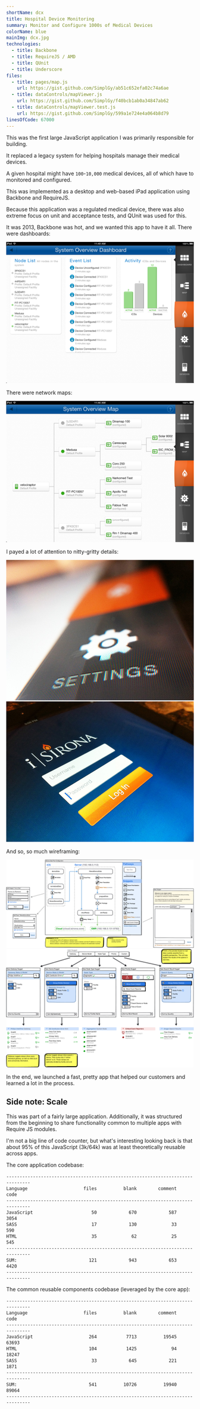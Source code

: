 ```yaml
---
shortName: dcx
title: Hospital Device Monitoring
summary: Monitor and Configure 1000s of Medical Devices
colorName: blue
mainImg: dcx.jpg
technologies:
  - title: Backbone
  - title: RequireJS / AMD
  - title: QUnit
  - title: Underscore
files:
  - title: pages/map.js
    url: https://gist.github.com/SimplGy/ab51c652efa02c74a6ae
  - title: dataControls/mapViewer.js
    url: https://gist.github.com/SimplGy/f40bcb1ab0a34847ab62
  - title: dataControls/mapViewer.test.js
    url: https://gist.github.com/SimplGy/599a1e724e4a064b8d79
linesOfCode: 67000
---
```


This was the first large JavaScript application I was primarily responsible for building.

It replaced a legacy system for helping hospitals manage their medical devices.

A given hospital might have `100`-`10,000` medical devices, all of which have to monitored and configured.

This was implemented as a desktop and web-based iPad application using Backbone and RequireJS.

Because this application was a regulated medical device, there was also extreme focus on unit and acceptance tests, and QUnit was used for this.

It was 2013, Backbone was hot, and we wanted this app to have it all. There were dashboards:

![Dashboard](/projects/img/dcx/03_Dashboard.png)

There were network maps:

![Network Map](/projects/img/dcx/04_Map.png)

I payed a lot of attention to nitty-gritty details:

![close up](/projects/img/dcx/2012-i-close.jpg)
![login](/projects/img/dcx/2012-i-pad2.jpg)

And so, so much wireframing:

![close up](/projects/img/dcx/wire1.png)
![login](/projects/img/dcx/wire2.png)

In the end, we launched a fast, pretty app that helped our customers and learned a lot in the process.

## Side note: Scale

This was part of a fairly large application. Additionally, it was structured from the beginning to share functionality common to multiple apps with Require JS modules.

I'm not a big line of code counter, but what's interesting looking back is that about 95% of this JavaScript (3k/64k) was at least theoretically reusable across apps.

The core application codebase:

```
-------------------------------------------------------------------------------
Language                     files          blank        comment           code
-------------------------------------------------------------------------------
JavaScript                      50            670            587           3054
SASS                            17            130             33            590
HTML                            35             62             25            545
-------------------------------------------------------------------------------
SUM:                           121            943            653           4420
-------------------------------------------------------------------------------
```

The common reusable components codebase (leveraged by the core app):

```
-------------------------------------------------------------------------------
Language                     files          blank        comment           code
-------------------------------------------------------------------------------
JavaScript                     264           7713          19545          63693
HTML                           104           1425             94          18247
SASS                            33            645            221           1871
-------------------------------------------------------------------------------
SUM:                           541          10726          19940          89064
-------------------------------------------------------------------------------
```